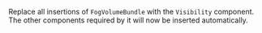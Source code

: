 Replace all insertions of `FogVolumeBundle` with the `Visibility` component. The other components required by it will now be inserted automatically.

